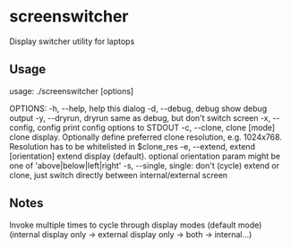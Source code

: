 screenswitcher
==============

Display switcher utility for laptops

Usage
-----

  usage: ./screenswitcher [options]

  OPTIONS:
    -h, --help, help          this dialog
    -d, --debug, debug        show debug output
    -y, --dryrun, dryrun      same as debug, but don't switch screen
    -x, --config, config      print config options to STDOUT
    -c, --clone, clone [mode] clone display. Optionally define preferred clone 
                              resolution, e.g. 1024x768. Resolution has to be 
                              whitelisted in $clone_res
    -e, --extend, extend [orientation]
                              extend display (default). optional orientation param
                              might be one of 'above|below|left|right'
    -s, --single, single:     don't (cycle) extend or clone, just switch directly
                              between internal/external screen

Notes
-----

Invoke multiple times to cycle through display modes (default mode) 
(internal display only -> external display only -> both -> internal...)
